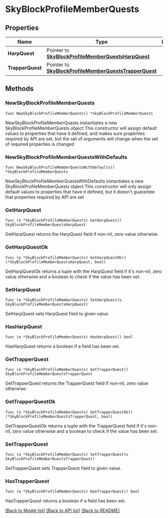 # SkyBlockProfileMemberQuests

## Properties

Name | Type | Description | Notes
------------ | ------------- | ------------- | -------------
**HarpQuest** | Pointer to [**SkyBlockProfileMemberQuestsHarpQuest**](SkyBlockProfileMemberQuestsHarpQuest.md) |  | [optional] 
**TrapperQuest** | Pointer to [**SkyBlockProfileMemberQuestsTrapperQuest**](SkyBlockProfileMemberQuestsTrapperQuest.md) |  | [optional] 

## Methods

### NewSkyBlockProfileMemberQuests

`func NewSkyBlockProfileMemberQuests() *SkyBlockProfileMemberQuests`

NewSkyBlockProfileMemberQuests instantiates a new SkyBlockProfileMemberQuests object
This constructor will assign default values to properties that have it defined,
and makes sure properties required by API are set, but the set of arguments
will change when the set of required properties is changed

### NewSkyBlockProfileMemberQuestsWithDefaults

`func NewSkyBlockProfileMemberQuestsWithDefaults() *SkyBlockProfileMemberQuests`

NewSkyBlockProfileMemberQuestsWithDefaults instantiates a new SkyBlockProfileMemberQuests object
This constructor will only assign default values to properties that have it defined,
but it doesn't guarantee that properties required by API are set

### GetHarpQuest

`func (o *SkyBlockProfileMemberQuests) GetHarpQuest() SkyBlockProfileMemberQuestsHarpQuest`

GetHarpQuest returns the HarpQuest field if non-nil, zero value otherwise.

### GetHarpQuestOk

`func (o *SkyBlockProfileMemberQuests) GetHarpQuestOk() (*SkyBlockProfileMemberQuestsHarpQuest, bool)`

GetHarpQuestOk returns a tuple with the HarpQuest field if it's non-nil, zero value otherwise
and a boolean to check if the value has been set.

### SetHarpQuest

`func (o *SkyBlockProfileMemberQuests) SetHarpQuest(v SkyBlockProfileMemberQuestsHarpQuest)`

SetHarpQuest sets HarpQuest field to given value.

### HasHarpQuest

`func (o *SkyBlockProfileMemberQuests) HasHarpQuest() bool`

HasHarpQuest returns a boolean if a field has been set.

### GetTrapperQuest

`func (o *SkyBlockProfileMemberQuests) GetTrapperQuest() SkyBlockProfileMemberQuestsTrapperQuest`

GetTrapperQuest returns the TrapperQuest field if non-nil, zero value otherwise.

### GetTrapperQuestOk

`func (o *SkyBlockProfileMemberQuests) GetTrapperQuestOk() (*SkyBlockProfileMemberQuestsTrapperQuest, bool)`

GetTrapperQuestOk returns a tuple with the TrapperQuest field if it's non-nil, zero value otherwise
and a boolean to check if the value has been set.

### SetTrapperQuest

`func (o *SkyBlockProfileMemberQuests) SetTrapperQuest(v SkyBlockProfileMemberQuestsTrapperQuest)`

SetTrapperQuest sets TrapperQuest field to given value.

### HasTrapperQuest

`func (o *SkyBlockProfileMemberQuests) HasTrapperQuest() bool`

HasTrapperQuest returns a boolean if a field has been set.


[[Back to Model list]](../README.md#documentation-for-models) [[Back to API list]](../README.md#documentation-for-api-endpoints) [[Back to README]](../README.md)



